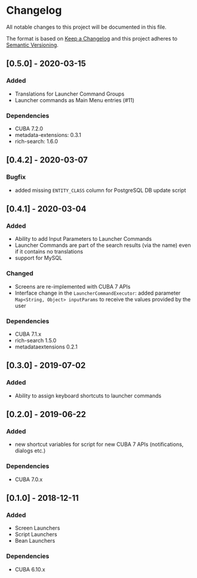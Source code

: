 # Changelog
All notable changes to this project will be documented in this file.

The format is based on [Keep a Changelog](http://keepachangelog.com/en/1.0.0/)
and this project adheres to [Semantic Versioning](http://semver.org/spec/v2.0.0.html).

## [0.5.0] - 2020-03-15

### Added
- Translations for Launcher Command Groups
- Launcher commands as Main Menu entries (#11)


### Dependencies
- CUBA 7.2.0
- metadata-extensions: 0.3.1
- rich-search: 1.6.0

## [0.4.2] - 2020-03-07

### Bugfix
- added missing `ENTITY_CLASS` column for PostgreSQL DB update script

## [0.4.1] - 2020-03-04

### Added
- Ability to add Input Parameters to Launcher Commands
- Launcher Commands are part of the search results (via the name) even if it contains no translations
- support for MySQL

### Changed
- Screens are re-implemented with CUBA 7 APIs
- Interface change in the `LauncherCommandExecutor`: added parameter `Map<String, Object> inputParams` to receive the values provided by the user


### Dependencies
- CUBA 7.1.x
- rich-search 1.5.0
- metadataextensions 0.2.1

## [0.3.0] - 2019-07-02

### Added
- Ability to assign keyboard shortcuts to launcher commands

## [0.2.0] - 2019-06-22

### Added
- new shortcut variables for script for new CUBA 7 APIs (notifications, dialogs etc.)

### Dependencies
- CUBA 7.0.x

## [0.1.0] - 2018-12-11

### Added
- Screen Launchers
- Script Launchers
- Bean Launchers

### Dependencies
- CUBA 6.10.x

